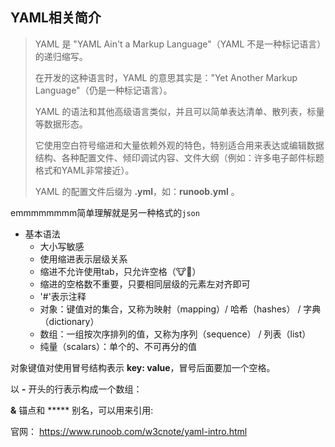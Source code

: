 ## YAML相关简介

> YAML 是 "YAML Ain't a Markup Language"（YAML 不是一种标记语言）的递归缩写。
>
> 在开发的这种语言时，YAML 的意思其实是："Yet Another Markup Language"（仍是一种标记语言）。
>
> YAML 的语法和其他高级语言类似，并且可以简单表达清单、散列表，标量等数据形态。
>
> 它使用空白符号缩进和大量依赖外观的特色，特别适合用来表达或编辑数据结构、各种配置文件、倾印调试内容、文件大纲（例如：许多电子邮件标题格式和YAML非常接近）。
>
> YAML 的配置文件后缀为 **.yml**，如：**runoob.yml** 。

emmmmmmmm简单理解就是另一种格式的`json`

* 基本语法
  * 大小写敏感
  * 使用缩进表示层级关系
  * 缩进不允许使用tab，只允许空格（🐮🐴）
  * 缩进的空格数不重要，只要相同层级的元素左对齐即可
  * '#'表示注释
  * 对象：键值对的集合，又称为映射（mapping）/ 哈希（hashes） / 字典（dictionary）
  * 数组：一组按次序排列的值，又称为序列（sequence） / 列表（list）
  * 纯量（scalars）：单个的、不可再分的值

对象键值对使用冒号结构表示 **key: value**，冒号后面要加一个空格。

以 **-** 开头的行表示构成一个数组：

**&** 锚点和 ***** 别名，可以用来引用:

官网： https://www.runoob.com/w3cnote/yaml-intro.html

